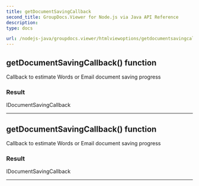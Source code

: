 ```yaml
---
title: getDocumentSavingCallback
second_title: GroupDocs.Viewer for Node.js via Java API Reference
description: 
type: docs

url: /nodejs-java/groupdocs.viewer/htmlviewoptions/getdocumentsavingcallback/
---
```


## getDocumentSavingCallback()  function
Callback to estimate Words or Email document saving progress

### Result
IDocumentSavingCallback


---


## getDocumentSavingCallback()  function
Callback to estimate Words or Email document saving progress

### Result
IDocumentSavingCallback


---


